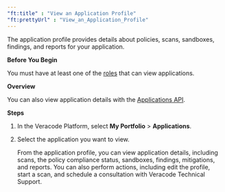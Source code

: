 ```yaml
---
"ft:title" : "View an Application Profile"
"ft:prettyUrl" : "View_an_Application_Profile"
---
```


The application profile provides details about policies, scans, sandboxes, findings, and reports for your application.

<p font-size="13pt"><b>Before You Begin</b></p>

You must have at least one of the [roles](https://docs.veracode.com/r/c_role_permissions) that can view applications.

<p font-size="13pt"><b>Overview</b></p>

You can also view application details with the [Applications API](https://docs.veracode.com/r/r_applications_info).

<p font-size="13pt"><b>Steps</b></p>

1.  In the Veracode Platform, select **My Portfolio** > **Applications**.

2.  Select the application you want to view.

    From the application profile, you can view application details, including scans, the policy compliance status, sandboxes, findings, mitigations, and reports. You can also perform actions, including edit the profile, start a scan, and schedule a consultation with Veracode Technical Support.


